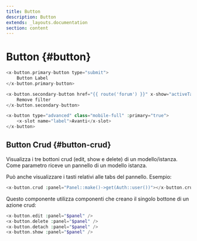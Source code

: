 ```yaml
---
title: Button
description: Button
extends: _layouts.documentation
section: content
---
```


# Button {#button}

```php
<x-button.primary-button type="submit">
    Button Label
</x-button.primary-button>
```

```php
<x-button.secondary-button href="{{ route('forum') }}" x-show="activeTag">
    Remove filter
</x-button.secondary-button>
```

```php
<x-button type="advanced" class="mobile-full" :primary="true">
    <x-slot name="label">Avanti</x-slot>
</x-button>
```

## Button Crud {#button-crud}

Visualizza i tre bottoni crud (edit, show e delete) di un modello/istanza.
Come parametro riceve un pannello di un modello istanza.

Può anche visualizzare i tasti relativi alle tabs del pannello. Esempio:

```php
<x-button.crud :panel="Panel::make()->get(Auth::user())"></x-button.crud>
```

Questo componente utilizza componenti che creano il singolo bottone di un azione crud:
```php
<x-button.edit :panel="$panel" />
<x-button.delete :panel="$panel" />
<x-button.detach :panel="$panel" />
<x-button.show :panel="$panel" />
```
